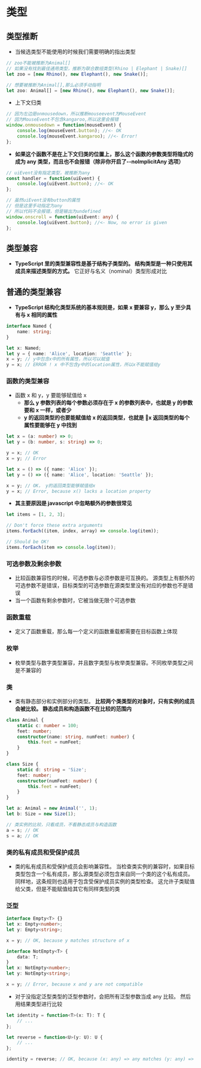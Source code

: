 # 类型

## 类型推断

-   当候选类型不能使用的时候我们需要明确的指出类型

```ts
// zoo不能被推断为Animal[]
// 如果没有找到最佳通用类型，推断为联合数组类型(Rhino | Elephant | Snake)[]
let zoo = [new Rhino(), new Elephant(), new Snake()];

// 想要被推断为Animal[],那么必须手动指明
let zoo: Animal[] = [new Rhino(), new Elephant(), new Snake()];
```

-   上下文归类

```ts
// 因为左边是onmousedown，所以推断mouseevent为MouseEvent
// 因为MouseEvent不包含kangaroo,所以这里会报错
window.onmousedown = function(mouseEvent) {
    console.log(mouseEvent.button); //<- OK
    console.log(mouseEvent.kangaroo); //<- Error!
};
```

-   **如果这个函数不是在上下文归类的位置上，那么这个函数的参数类型将隐式的成为 any 类型，而且也不会报错（除非你开启了--noImplicitAny 选项）**

```ts
// uiEvent没有指定类型，被推断为any
const handler = function(uiEvent) {
    console.log(uiEvent.button); //<- OK
};

// 虽然uiEvent没有button的属性
// 但是这里手动指定为any
// 所以代码不会报错，但是输出为undefined
window.onscroll = function(uiEvent: any) {
    console.log(uiEvent.button); //<- Now, no error is given
};
```

## 类型兼容

-   **TypeScript 里的类型兼容性是基于结构子类型的。 结构类型是一种只使用其成员来描述类型的方式。** 它正好与名义（nominal）类型形成对比

## 普通的类型兼容

-   **TypeScript 结构化类型系统的基本规则是，如果 x 要兼容 y，那么 y 至少具有与 x 相同的属性**

```ts
interface Named {
    name: string;
}

let x: Named;
let y = { name: 'Alice', location: 'Seattle' };
x = y; // y中包含x中的所有属性，所以可以赋值
y = x; // ERROR ! x 中不包含y中的location属性，所以x不能赋值给y
```

### 函数的类型兼容

-   函数 x 和 y，y 要能够赋值给 x
    -   **那么 y 参数列表的每个参数必须存在于 x 的参数列表中，也就是 y 的参数要和 x 一样，或者少**
    -   **y 的返回类型的也要能赋值给 x 的返回类型，也就是 x 返回类型的每个属性要能够在 y 中找到**

```ts
let x = (a: number) => 0;
let y = (b: number, s: string) => 0;

y = x; // OK
x = y; // Error

let x = () => ({ name: 'Alice' });
let y = () => ({ name: 'Alice', location: 'Seattle' });

x = y; // OK， y的返回类型能够赋值给x
y = x; // Error, because x() lacks a location property
```

-   **其主要原因是 javascript 中忽略额外的参数很常见**

```js
let items = [1, 2, 3];

// Don't force these extra arguments
items.forEach((item, index, array) => console.log(item));

// Should be OK!
items.forEach(item => console.log(item));
```

### 可选参数及剩余参数

-   比较函数兼容性的时候，可选参数与必须参数是可互换的。 源类型上有额外的可选参数不是错误，目标类型的可选参数在源类型里没有对应的参数也不是错误
-   当一个函数有剩余参数时，它被当做无限个可选参数

### 函数重载

-   定义了函数重载，那么每一个定义的函数重载都需要在目标函数上体现

### 枚举

-   枚举类型与数字类型兼容，并且数字类型与枚举类型兼容。不同枚举类型之间是不兼容的

### 类

-   类有静态部分和实例部分的类型。 **比较两个类类型的对象时，只有实例的成员会被比较。 静态成员和构造函数不在比较的范围内**

```ts
class Animal {
    static c: number = 100;
    feet: number;
    constructor(name: string, numFeet: number) {
        this.feet = numFeet;
    }
}

class Size {
    static d: string = 'Size';
    feet: number;
    constructor(numFeet: number) {
        this.feet = numFeet;
    }
}

let a: Animal = new Animal('', 1);
let b: Size = new Size(1);

// 类实例的比较，只看成员，不看静态成员与构造函数
a = s; // OK
s = a; // OK
```

### 类的私有成员和受保护成员

-   类的私有成员和受保护成员会影响兼容性。 当检查类实例的兼容时，如果目标类型包含一个私有成员，那么源类型必须包含来自同一个类的这个私有成员。 同样地，这条规则也适用于包含受保护成员实例的类型检查。 这允许子类赋值给父类，但是不能赋值给其它有同样类型的类

### 泛型

```ts
interface Empty<T> {}
let x: Empty<number>;
let y: Empty<string>;

x = y; // OK, because y matches structure of x

interface NotEmpty<T> {
    data: T;
}
let x: NotEmpty<number>;
let y: NotEmpty<string>;

x = y; // Error, because x and y are not compatible
```

-   对于没指定泛型类型的泛型参数时，会把所有泛型参数当成 any 比较。 然后用结果类型进行比较

```ts
let identity = function<T>(x: T): T {
    // ...
};

let reverse = function<U>(y: U): U {
    // ...
};

identity = reverse; // OK, because (x: any) => any matches (y: any) => any
```
